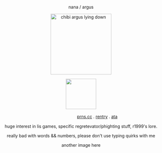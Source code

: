 <p align="center">
nana  /  argus
</p> 
<p align="center">
    <img width="200" src="https://github.com/user-attachments/assets/63f4335f-33f7-4e65-a85a-a427868a7bca" alt="chibi argus lying down">
</p>
<p align="center">
    <img width="100" src="https://komarev.com/ghpvc/?username=wolfbrothers"
        </p>
    
ㅤ ㅤㅤㅤ ㅤㅤㅤㅤㅤㅤㅤ ㅤㅤㅤ ㅤ  ㅤㅤ[prns.cc](https://pronouns.cc/@argus) . [rentry](https://rentry.co/rockstars) . [ata](https://wolfbrothers.atabook.org/)

<p align="center">
huge interest in lis games, specific
    regretevator/phighting stuff, r1999's lore.
</p>
<p align="center">
 really bad with words && numbers, please don't use typing quirks with me
</p>

<p align="center">
another image here
